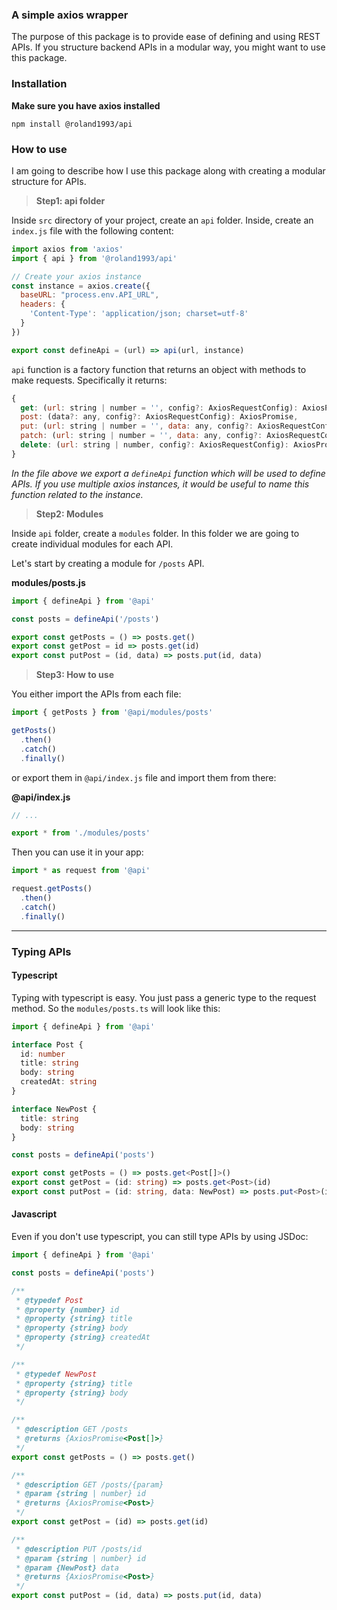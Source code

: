 ### A simple axios wrapper

The purpose of this package is to provide ease of defining and using REST APIs.
If you structure backend APIs in a modular way, you might want to use this package.

### Installation

**Make sure you have axios installed**

```shell
npm install @roland1993/api
```

### How to use

I am going to describe how I use this package along with creating a modular structure for APIs.

> **Step1: api folder**

Inside `src` directory of your project, create an `api` folder.
Inside, create an `index.js` file with the following content:

```js
import axios from 'axios'
import { api } from '@roland1993/api'

// Create your axios instance
const instance = axios.create({
  baseURL: "process.env.API_URL",
  headers: {
    'Content-Type': 'application/json; charset=utf-8'
  }
})

export const defineApi = (url) => api(url, instance)
```

`api` function is a factory function that returns an object with methods to make requests.
Specifically it returns:

```js
{
  get: (url: string | number = '', config?: AxiosRequestConfig): AxiosPromise,
  post: (data?: any, config?: AxiosRequestConfig): AxiosPromise,
  put: (url: string | number = '', data: any, config?: AxiosRequestConfig): AxiosPromise,
  patch: (url: string | number = '', data: any, config?: AxiosRequestConfig): AxiosPromise
  delete: (url: string | number, config?: AxiosRequestConfig): AxiosPromise
}
```

*In the file above we export a `defineApi` function which will be used to define APIs.
If you use multiple axios instances, it would be useful to name this function related to the instance.*

> **Step2: Modules**

Inside `api` folder, create a `modules` folder. In this folder we are going to create individual modules for each API.

Let's start by creating a module for `/posts` API.

**modules/posts.js**

```js
import { defineApi } from '@api'

const posts = defineApi('/posts')

export const getPosts = () => posts.get()
export const getPost = id => posts.get(id)
export const putPost = (id, data) => posts.put(id, data)
```

> **Step3: How to use**

You either import the APIs from each file:

```js
import { getPosts } from '@api/modules/posts'

getPosts()
  .then()
  .catch()
  .finally()
```

or export them in `@api/index.js` file and import them from there:

**@api/index.js**
```js
// ...

export * from './modules/posts'
```

Then you can use it in your app:

```js
import * as request from '@api'

request.getPosts()
  .then()
  .catch()
  .finally()
```

------------------

### Typing APIs

#### Typescript

Typing with typescript is easy. You just pass a generic type to the request method.
So the `modules/posts.ts` will look like this:

```ts
import { defineApi } from '@api'

interface Post {
  id: number
  title: string
  body: string
  createdAt: string
}

interface NewPost {
  title: string
  body: string
}

const posts = defineApi('posts')

export const getPosts = () => posts.get<Post[]>()
export const getPost = (id: string) => posts.get<Post>(id)
export const putPost = (id: string, data: NewPost) => posts.put<Post>(id, data)
```

#### Javascript

Even if you don't use typescript, you can still type APIs by using JSDoc:

```js
import { defineApi } from '@api'

const posts = defineApi('posts')

/**
 * @typedef Post
 * @property {number} id
 * @property {string} title
 * @property {string} body
 * @property {string} createdAt
 */

/**
 * @typedef NewPost
 * @property {string} title
 * @property {string} body
 */

/**
 * @description GET /posts
 * @returns {AxiosPromise<Post[]>}
 */
export const getPosts = () => posts.get()

/**
 * @description GET /posts/{param}
 * @param {string | number} id
 * @returns {AxiosPromise<Post>}
 */
export const getPost = (id) => posts.get(id)

/**
 * @description PUT /posts/id
 * @param {string | number} id
 * @param {NewPost} data
 * @returns {AxiosPromise<Post>}
 */
export const putPost = (id, data) => posts.put(id, data)
```
